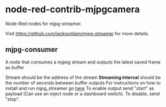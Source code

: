 # node-red-contrib-mjpgcamera

Node-Red nodes for mjpg-streamer.

Visit https://github.com/jacksonliam/mjpg-streamer for more details.



## mjpg-consumer

A node that consumes a mjpeg stream and outputs the latest saved frame as buffer

<bold>Stream</bold> should be the address of the stream
<b>Streaming interval</b> should be the number of seconds between buffer outputs
For instructions on how to install and run mjpg_streamer go <a href="https://github.com/jacksonliam/mjpg-streamer">here</a>
To enable output send "start" as payload (Can use an inject node or a dashboard switch). To disable, send "stop".